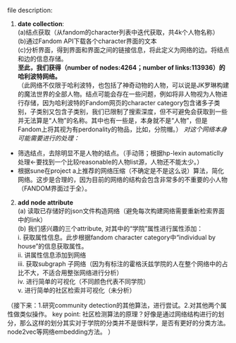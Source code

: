 file description:

1. **date collection**:     
(a)结点获取（从fandom的character列表中迭代获取，共4k个人物名称）    
(b)通过Fandom API下载各个character界面的文本    
(c)分析界面，得到界面和界面之间的链接信息，将此定义为网络的边。将结点和边的信息存储。     
**至此，我们获得（number of nodes:4264；number of links:113936）的哈利波特网络。**    
（此网络不仅限于哈利波特，也包括了神奇动物的人物，可以说是JK罗琳构建的魔法世界的全部人物。结点可能会存在一些问题，例如将非人物视为人物进行存储，因为哈利波特的Fandom网页的character category包含诸多子类别，子类别又包含子类别，我们已限制了搜索深度，但不可避免会获取到一些并无法算是“人物”的名称。其中也有一些是，本身就不是“人物”，但是Fandom上将其视为有perdonality的物品，比如，分院帽。）
*对这个网络本身可能需要进行的处理：*  
* 筛选结点，去除明显不是人物的结点。（手动筛；根据hp-lexin automaticlly处理<-要找到一个比较reasonable的人物list源，人物还不能太少。）  
* 根据sune在project a上推荐的网络压缩（不确定是不是这么说）算法，简化网络。这步是合理的，因为目前的网络的结构会包含非常多的不重要的小人物（FANDOM界面过于全）。  

  
2. **add node attribute**      
(a) 读取已存储好的json文件构造网络（避免每次构建网络需要重新检索界面中的link）   
(b) 我们感兴趣的三个attribute, 对其中的“学院”属性进行属性添加：    
      i. 获取属性信息。此步根据fandom character category中“individual  by house”的信息获取属性。    
      ii. 讲属性信息添加到网络    
      iii. 获取subgraph 子网络（因为有标注的霍格沃兹学院的人在整个网络中的占比不大，不适合用整张网络进行分析）    
      iv. 进行简单的可视化（不同颜色代表不同学院）    
      v. 进行简单的社区检索并可视化（未分析）    
      
    
（接下来：1.研究community detection的其他算法，进行尝试。2.对其他两个属性做类似操作。
key point: 社区检测算法的原理？好像是通过网络结构进行的划分，那么这样的划分其实对于学院的分类并不是很科学，是否有更好的分类方法。node2vec等网络embedding方法。
）


